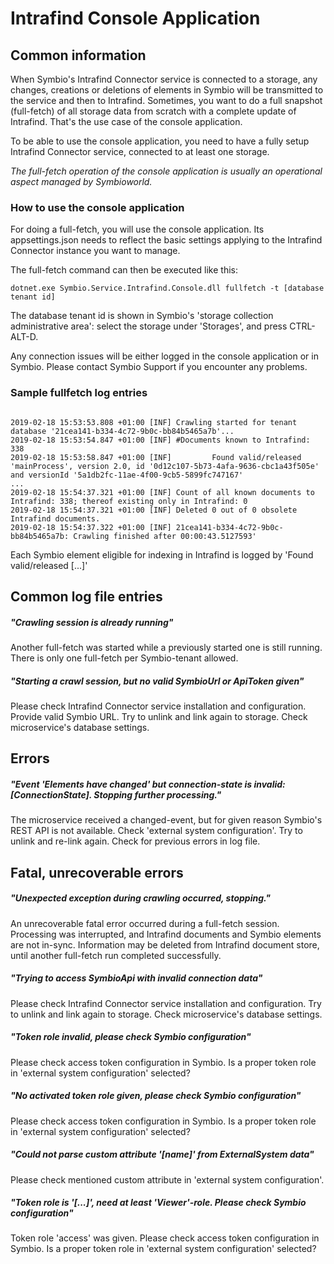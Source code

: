 # Intrafind Console Application

## Common information

When Symbio's Intrafind Connector service is connected to a storage, any changes, creations or deletions of elements in Symbio will be transmitted to the service and then to Intrafind.
Sometimes, you want to do a full snapshot (full-fetch) of all storage data from scratch with a complete update of Intrafind.
That's the use case of the console application.

To be able to use the console application, you need to have a fully setup Intrafind Connector service, connected to at least one storage.

_The full-fetch operation of the console application is usually an operational aspect managed by Symbioworld._

### How to use the console application

For doing a full-fetch, you will use the console application. 
Its appsettings.json needs to reflect the basic settings applying to the Intrafind Connector instance you want to manage.

The full-fetch command can then be executed like this:

    dotnet.exe Symbio.Service.Intrafind.Console.dll fullfetch -t [database tenant id]

The database tenant id is shown in Symbio's 'storage collection administrative area':
select the storage under 'Storages', and press CTRL-ALT-D.

Any connection issues will be either logged in the console application or in Symbio.
Please contact Symbio Support if you encounter any problems.

### Sample fullfetch log entries

<pre><code>
2019-02-18 15:53:53.808 +01:00 [INF] Crawling started for tenant database '21cea141-b334-4c72-9b0c-bb84b5465a7b'...
2019-02-18 15:53:54.847 +01:00 [INF] #Documents known to Intrafind: 338
2019-02-18 15:53:58.847 +01:00 [INF] 		 Found valid/released 'mainProcess', version 2.0, id '0d12c107-5b73-4afa-9636-cbc1a43f505e' and versionId '5a1db2fc-11ae-4f00-9cb5-5899fc747167'
...
2019-02-18 15:54:37.321 +01:00 [INF] Count of all known documents to Intrafind: 338; thereof existing only in Intrafind: 0
2019-02-18 15:54:37.321 +01:00 [INF] Deleted 0 out of 0 obsolete Intrafind documents.
2019-02-18 15:54:37.322 +01:00 [INF] 21cea141-b334-4c72-9b0c-bb84b5465a7b: Crawling finished after 00:00:43.5127593'
</code></pre>

Each Symbio element eligible for indexing in Intrafind is logged by 'Found valid/released [...]'

## Common log file entries

#####  "Crawling session is already running"

Another full-fetch was started while a previously started one is still running. There is only one full-fetch per Symbio-tenant allowed.

##### "Starting a crawl session, but no valid SymbioUrl or ApiToken given"

Please check Intrafind Connector service installation and configuration.
Provide valid Symbio URL.
Try to unlink and link again to storage.
Check microservice's database settings.

## Errors

##### "Event 'Elements have changed' but connection-state is invalid: [ConnectionState]. Stopping further processing."

The microservice received a changed-event, but for given reason Symbio's REST API is not available.
Check 'external system configuration'.
Try to unlink and re-link again. Check for previous errors in log file.

## Fatal, unrecoverable errors

##### "Unexpected exception during crawling occurred, stopping."

An unrecoverable fatal error occurred during a full-fetch session.
Processing was interrupted, and Intrafind documents and Symbio elements are not in-sync.
Information may be deleted from Intrafind document store, until another full-fetch run completed successfully.

##### "Trying to access SymbioApi with invalid connection data"

Please check Intrafind Connector service installation and configuration. Try to unlink and link again to storage.
Check microservice's database settings.

##### "Token role invalid, please check Symbio configuration"

Please check access token configuration in Symbio. Is a proper token role in 'external system configuration' selected?

##### "No activated token role given, please check Symbio configuration"

Please check access token configuration in Symbio. Is a proper token role in 'external system configuration' selected?

##### "Could not parse custom attribute '[name]' from ExternalSystem data"

Please check mentioned custom attribute in 'external system configuration'.

##### "Token role is '[...]', need at least 'Viewer'-role. Please check Symbio configuration"

Token role 'access' was given.
Please check access token configuration in Symbio. Is a proper token role in 'external system configuration' selected?
